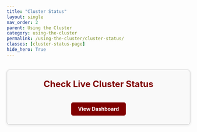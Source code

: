 ```yaml
---
title: "Cluster Status"
layout: single
nav_order: 2
parent: Using the Cluster
category: using-the-cluster
permalink: /using-the-cluster/cluster-status/
classes: [cluster-status-page]
hide_hero: True
---
```


<!-- ## Cluster Status -->


<style>
.status-tile {
  border: 1px solid #ccc;
  border-radius: 8px;
  padding: 1.5rem;
  background-color: #f9f9f9;
  text-align: center;
  max-width: 600px; /* Keeps the tile from getting too wide on large screens */
  margin-top: 2rem;
  margin-left: auto;
  margin-right: aut
  /* Adds vertical space below the tile, pushing the footer down. 15vh = 15% of the viewport height. Adjust as needed. */
  margin-bottom: 15vh;
  box-shadow: 0 2px 6px rgba(0,0,0,0.1);
}
.status-tile h2 {
  margin-top: 0;
  font-size: 1.5rem;
  color: #800000;
}
.status-tile p {
  font-size: 1rem;
  color: #333;
}
.status-tile a.button {
  display: inline-block;
  margin-top: 1rem;
  padding: 0.6rem 1.2rem;
  background-color: #800000;
  color: white;
  text-decoration: none;
  border-radius: 5px;
  font-weight: bold;
}
.status-tile a.button:hover {
  background-color: #a00000;
}
</style>

<div class="status-tile">
  <h2>Check Live Cluster Status</h2>
  <a class="button" href="https://cluster-status.ds.uchicago.edu/status/uchicago-dsi-cluster" target="_blank">View Dashboard</a>
</div>

